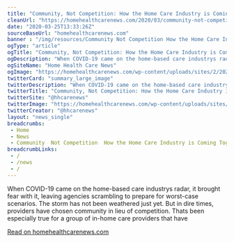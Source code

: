 ```yaml
--- 
title: "Community, Not Competition: How the Home Care Industry is Coming Together to Fight the Coronavirus"
cleanUrl: "https://homehealthcarenews.com/2020/03/community-not-competition-how-the-home-care-industry-is-coming-together-to-fight-the-coronavirus/"
date: "2020-03-25T13:33:26Z"
sourceBaseUrl: "homehealthcarenews.com"
banner : "/img/resources/Community Not Competition How the Home Care Industry is Coming Together to Fight the Coronavirus.png"
ogType: "article"
ogTitle: "Community, Not Competition: How the Home Care Industry is Coming Together to Fight the Coronavirus - Home Health Care News"
ogDescription: "When COVID-19 came on the home-based care industrys radar, it brought fear with it, leaving agencies scrambling to prepare for worst-case scenarios. The storm has not been weathered just yet. But in dire times, providers have chosen community in lieu of competition. Thats been especially true for a group of in-home care providers that have "
ogSiteName: "Home Health Care News"
ogImage: "https://homehealthcarenews.com/wp-content/uploads/sites/2/2020/03/puzzle-3223875_1920.jpg"
twitterCard: "summary_large_image"
twitterDescription: "When COVID-19 came on the home-based care industrys radar, it brought fear with it, leaving agencies scrambling to prepare for worst-case scenarios. The storm has not been weathered just yet. But in dire times, providers have chosen community in lieu of competition. Thats been especially true for a group of in-home care providers that have []"
twitterTitle: "Community, Not Competition: How the Home Care Industry is Coming Together to Fight the Coronavirus - Home Health Care News"
twitterSite: "@hhcarenews"
twitterImage: "https://homehealthcarenews.com/wp-content/uploads/sites/2/2020/03/puzzle-3223875_1920.jpg"
twitterCreator: "@hhcarenews"
layout: "news_single"
breadcrumbs:
 - Home
 - News
 - Community  Not Competition  How the Home Care Industry is Coming Together to Fight the Coronavirus
breadcrumbLinks:
 - / 
 - /news
 - / 
---
```

When COVID-19 came on the home-based care industrys radar, it brought fear with it, leaving agencies scrambling to prepare for worst-case scenarios. The storm has not been weathered just yet. But in dire times, providers have chosen community in lieu of competition. Thats been especially true for a group of in-home care providers that have  
  
[Read on homehealthcarenews.com](https://homehealthcarenews.com/2020/03/community-not-competition-how-the-home-care-industry-is-coming-together-to-fight-the-coronavirus/)
